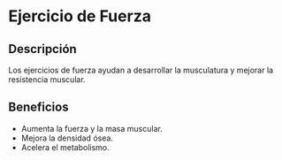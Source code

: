 # Ejercicio de Fuerza
## Descripción
Los ejercicios de fuerza ayudan a desarrollar la musculatura y mejorar la resistencia muscular.
## Beneficios
- Aumenta la fuerza y la masa muscular.
- Mejora la densidad ósea.
- Acelera el metabolismo.
